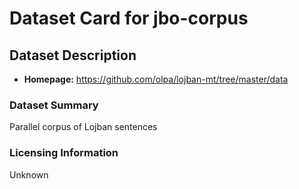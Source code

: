 # Dataset Card for jbo-corpus

## Dataset Description

- **Homepage:** https://github.com/olpa/lojban-mt/tree/master/data

### Dataset Summary

Parallel corpus of Lojban sentences

### Licensing Information

Unknown
